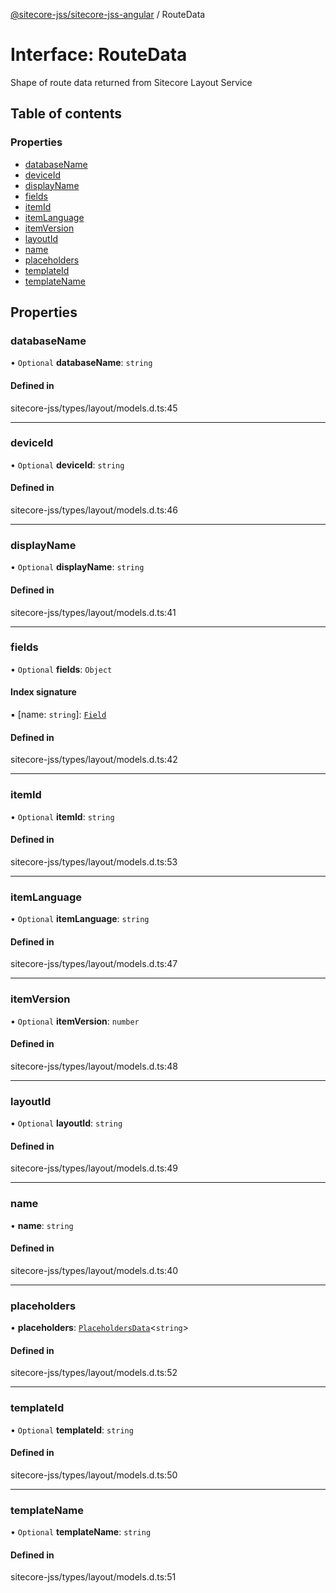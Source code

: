 [@sitecore-jss/sitecore-jss-angular](../README.md) / RouteData

# Interface: RouteData

Shape of route data returned from Sitecore Layout Service

## Table of contents

### Properties

- [databaseName](RouteData.md#databasename)
- [deviceId](RouteData.md#deviceid)
- [displayName](RouteData.md#displayname)
- [fields](RouteData.md#fields)
- [itemId](RouteData.md#itemid)
- [itemLanguage](RouteData.md#itemlanguage)
- [itemVersion](RouteData.md#itemversion)
- [layoutId](RouteData.md#layoutid)
- [name](RouteData.md#name)
- [placeholders](RouteData.md#placeholders)
- [templateId](RouteData.md#templateid)
- [templateName](RouteData.md#templatename)

## Properties

### databaseName

• `Optional` **databaseName**: `string`

#### Defined in

sitecore-jss/types/layout/models.d.ts:45

___

### deviceId

• `Optional` **deviceId**: `string`

#### Defined in

sitecore-jss/types/layout/models.d.ts:46

___

### displayName

• `Optional` **displayName**: `string`

#### Defined in

sitecore-jss/types/layout/models.d.ts:41

___

### fields

• `Optional` **fields**: `Object`

#### Index signature

▪ [name: `string`]: [`Field`](Field.md)

#### Defined in

sitecore-jss/types/layout/models.d.ts:42

___

### itemId

• `Optional` **itemId**: `string`

#### Defined in

sitecore-jss/types/layout/models.d.ts:53

___

### itemLanguage

• `Optional` **itemLanguage**: `string`

#### Defined in

sitecore-jss/types/layout/models.d.ts:47

___

### itemVersion

• `Optional` **itemVersion**: `number`

#### Defined in

sitecore-jss/types/layout/models.d.ts:48

___

### layoutId

• `Optional` **layoutId**: `string`

#### Defined in

sitecore-jss/types/layout/models.d.ts:49

___

### name

• **name**: `string`

#### Defined in

sitecore-jss/types/layout/models.d.ts:40

___

### placeholders

• **placeholders**: [`PlaceholdersData`](../README.md#placeholdersdata)<`string`\>

#### Defined in

sitecore-jss/types/layout/models.d.ts:52

___

### templateId

• `Optional` **templateId**: `string`

#### Defined in

sitecore-jss/types/layout/models.d.ts:50

___

### templateName

• `Optional` **templateName**: `string`

#### Defined in

sitecore-jss/types/layout/models.d.ts:51
